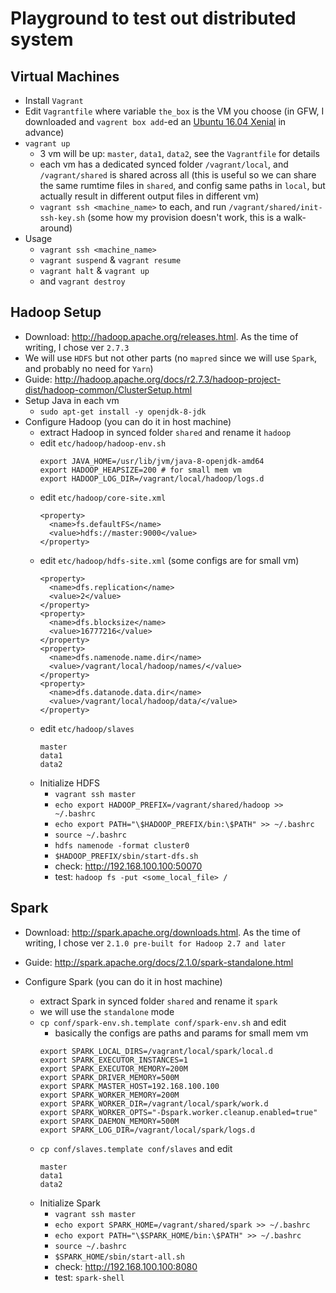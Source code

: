 # Playground to test out distributed system

## Virtual Machines
* Install `Vagrant`
* Edit `Vagrantfile` where variable `the_box` is the VM you choose (in GFW, I downloaded and `vagrent box add`-ed an [Ubuntu 16.04 Xenial](https://cloud-images.ubuntu.com/xenial/current/) in advance)
* `vagrant up`
  * 3 vm will be up: `master`, `data1`, `data2`, see the `Vagrantfile` for details
  * each vm has a dedicated synced folder `/vagrant/local`, and `/vagrant/shared` is shared across all (this is useful so we can share the same rumtime files in `shared`, and config same paths in `local`, but actually result in different output files in different vm)
  * `vagrant ssh <machine_name>` to each, and run `/vagrant/shared/init-ssh-key.sh` (some how my provision doesn't work, this is a walk-around)
* Usage
  * `vagrant ssh <machine_name>`
  * `vagrant suspend` & `vagrant resume`
  * `vagrant halt` & `vagrant up`
  * and `vagrant destroy`

## Hadoop Setup
* Download: http://hadoop.apache.org/releases.html. As the time of writing, I chose ver `2.7.3`
* We will use `HDFS` but not other parts (no `mapred` since we will use `Spark`, and probably no need for `Yarn`)
* Guide: http://hadoop.apache.org/docs/r2.7.3/hadoop-project-dist/hadoop-common/ClusterSetup.html
* Setup Java in each vm
  * `sudo apt-get install -y openjdk-8-jdk`
* Configure Hadoop (you can do it in host machine)
  * extract Hadoop in synced folder `shared` and rename it `hadoop`
  * edit `etc/hadoop/hadoop-env.sh`
    ```
    export JAVA_HOME=/usr/lib/jvm/java-8-openjdk-amd64
    export HADOOP_HEAPSIZE=200 # for small mem vm
    export HADOOP_LOG_DIR=/vagrant/local/hadoop/logs.d
    ```
  * edit `etc/hadoop/core-site.xml`
    ```
    <property>
      <name>fs.defaultFS</name>
      <value>hdfs://master:9000</value>
    </property>
    ```
  * edit `etc/hadoop/hdfs-site.xml` (some configs are for small vm)
    ```
    <property>
      <name>dfs.replication</name>
      <value>2</value>
    </property>
    <property>
      <name>dfs.blocksize</name>
      <value>16777216</value>
    </property>
    <property>
      <name>dfs.namenode.name.dir</name>
      <value>/vagrant/local/hadoop/names/</value>
    </property>
    <property>
      <name>dfs.datanode.data.dir</name>
      <value>/vagrant/local/hadoop/data/</value>
    </property>
    ```
  * edit `etc/hadoop/slaves`
    ```
    master
    data1
    data2
    ```
  * Initialize HDFS
    * `vagrant ssh master`
    * `echo export HADOOP_PREFIX=/vagrant/shared/hadoop >> ~/.bashrc`
    * `echo export PATH="\$HADOOP_PREFIX/bin:\$PATH" >> ~/.bashrc`
    * `source ~/.bashrc`
    * `hdfs namenode -format cluster0`
    * `$HADOOP_PREFIX/sbin/start-dfs.sh`
    * check: http://192.168.100.100:50070
    * test: `hadoop fs -put <some_local_file> /`

## Spark
* Download: http://spark.apache.org/downloads.html. As the time of writing, I chose ver `2.1.0 pre-built for Hadoop 2.7 and later`
* Guide: http://spark.apache.org/docs/2.1.0/spark-standalone.html

* Configure Spark (you can do it in host machine)
  * extract Spark in synced folder `shared` and rename it `spark`
  * we will use the `standalone` mode
  * `cp conf/spark-env.sh.template conf/spark-env.sh` and edit
    * basically the configs are paths and params for small mem vm
    ```
    export SPARK_LOCAL_DIRS=/vagrant/local/spark/local.d
    export SPARK_EXECUTOR_INSTANCES=1
    export SPARK_EXECUTOR_MEMORY=200M
    export SPARK_DRIVER_MEMORY=500M
    export SPARK_MASTER_HOST=192.168.100.100
    export SPARK_WORKER_MEMORY=200M
    export SPARK_WORKER_DIR=/vagrant/local/spark/work.d
    export SPARK_WORKER_OPTS="-Dspark.worker.cleanup.enabled=true"
    export SPARK_DAEMON_MEMORY=500M
    export SPARK_LOG_DIR=/vagrant/local/spark/logs.d
    ```
  * `cp conf/slaves.template conf/slaves` and edit
    ```
    master
    data1
    data2
    ```
  * Initialize Spark
    * `vagrant ssh master`
    * `echo export SPARK_HOME=/vagrant/shared/spark >> ~/.bashrc`
    * `echo export PATH="\$SPARK_HOME/bin:\$PATH" >> ~/.bashrc`
    * `source ~/.bashrc`
    * `$SPARK_HOME/sbin/start-all.sh`
    * check: http://192.168.100.100:8080
    * test: `spark-shell`
